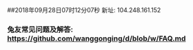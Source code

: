 ##2018年09月28日07时12分07秒 新址: 104.248.161.152
### 兔友常见问题及解答: https://github.com/wanggonging/d/blob/w/FAQ.md
